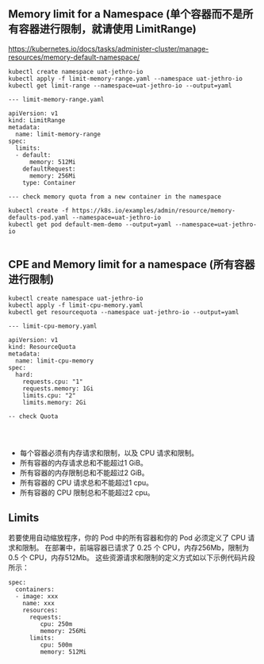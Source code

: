 ## Memory limit for a Namespace (单个容器而不是所有容器进行限制，就请使用 LimitRange)
https://kubernetes.io/docs/tasks/administer-cluster/manage-resources/memory-default-namespace/  
```
kubectl create namespace uat-jethro-io
kubectl apply -f limit-memory-range.yaml --namespace uat-jethro-io
kubectl get limit-range --namespace=uat-jethro-io --output=yaml

--- limit-memory-range.yaml

apiVersion: v1
kind: LimitRange
metadata:
  name: limit-memory-range
spec: 
  limits:
  - default: 
      memory: 512Mi
    defaultRequest:
      memory: 256Mi
    type: Container
    
--- check memory quota from a new container in the namespace 

kubectl create -f https://k8s.io/examples/admin/resource/memory-defaults-pod.yaml --namespace=uat-jethro-io
kubectl get pod default-mem-demo --output=yaml --namespace=uat-jethro-io
    

```

## CPE and Memory limit for a namespace  (所有容器进行限制)
```
kubectl create namespace uat-jethro-io
kubectl apply -f limit-cpu-memory.yaml
kubectl get resourcequota --namespace uat-jethro-io --output=yaml

--- limit-cpu-memory.yaml

apiVersion: v1
kind: ResourceQuota
metadata:
  name: limit-cpu-memory
spec:
  hard: 
    requests.cpu: "1"
    requests.memory: 1Gi
    limits.cpu: "2"
    limits.memory: 2Gi
   
-- check Quota




```
- 每个容器必须有内存请求和限制，以及 CPU 请求和限制。
- 所有容器的内存请求总和不能超过1 GiB。
- 所有容器的内存限制总和不能超过2 GiB。
- 所有容器的 CPU 请求总和不能超过1 cpu。
- 所有容器的 CPU 限制总和不能超过2 cpu。



## Limits
若要使用自动缩放程序，你的 Pod 中的所有容器和你的 Pod 必须定义了 CPU 请求和限制。
在部署中，前端容器已请求了 0.25 个 CPU，内存256Mb，限制为 0.5 个 CPU，内存512Mb。 这些资源请求和限制的定义方式如以下示例代码片段所示：  
```
spec: 
  containers:
  - image: xxx
    name: xxx
    resources:
      requests:
         cpu: 250m
         memory: 256Mi
      limits:
         cpu: 500m
         memory: 512Mi
```     

